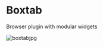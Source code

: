 # Boxtab
Browser plugin with modular widgets

![boxtabjpg](https://user-images.githubusercontent.com/26165986/176365861-8ec728a0-9775-4b23-ad21-02d007444148.jpg)

